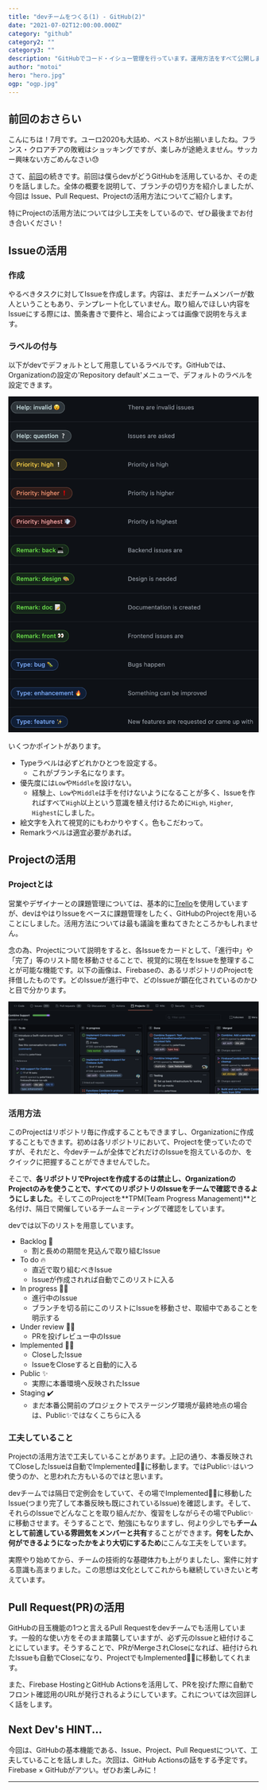 ```yaml
---
title: "devチームをつくる(1) - GitHub(2)"
date: "2021-07-02T12:00:00.000Z"
category: "github"
category2: ""
category3: ""
description: "GitHubでコード・イシュー管理を行っています。運用方法をすべて公開します。"
author: "motoi"
hero: "hero.jpg"
ogp: "ogp.jpg"
---
```


## 前回のおさらい
こんにちは！7月です。ユーロ2020も大詰め、ベスト8が出揃いましたね。フランス・クロアチアの敗戦はショッキングですが、楽しみが途絶えません。サッカー興味ない方ごめんなさい😓

さて、[前回](https://dev.plus-class.jp/team-mng-github/)の続きです。前回は僕らdevがどうGitHubを活用しているか、その走りを話しました。全体の概要を説明して、ブランチの切り方を紹介しましたが、今回は Issue、Pull Request、Projectの活用方法についてご紹介します。

特にProjectの活用方法については少し工夫をしているので、ぜひ最後までお付き合いください！

## Issueの活用
### 作成
やるべきタスクに対してIssueを作成します。内容は、まだチームメンバーが数人ということもあり、テンプレート化していません。取り組んでほしい内容をIssueにする際には、箇条書きで要件と、場合によっては画像で説明を与えます。

### ラベルの付与
以下がdevでデフォルトとして用意しているラベルです。GitHubでは、Organizationの設定の'Repository default'メニューで、デフォルトのラベルを設定できます。

![image](default_labels.png)

いくつかポイントがあります。

- Typeラベルは必ずどれかひとつを設定する。
  - これがブランチ名になります。
- 優先度には`Low`や`Middle`を設けない。
  - 経験上、`Low`や`Middle`は手を付けないようになることが多く、Issueを作ればすべて`High`以上という意識を植え付けるために`High`, `Higher`, `Highest`にしました。
- 絵文字を入れて視覚的にもわかりやすく。色もこだわって。
- Remarkラベルは適宜必要があれば。

## Projectの活用
### Projectとは
営業やデザイナーとの課題管理については、基本的に[Trello](https://trello.com/ja)を使用していますが、devはやはりIssueをベースに課題管理をしたく、GitHubのProjectを用いることにしました。活用方法については最も議論を重ねてきたところかもしれません。

念の為、Projectについて説明をすると、各Issueをカードとして、「進行中」や「完了」等のリスト間を移動させることで、視覚的に現在をIssueを整理することが可能な機能です。以下の画像は、Firebaseの、あるリポジトリのProjectを拝借したものです。どのIssueが進行中で、どのIssueが顕在化されているのかひと目で分かります。

![image](firebase_github_project.png)

### 活用方法

このProjectはリポジトリ毎に作成することもできますし、Organizationに作成することもできます。初めは各リポジトリにおいて、Projectを使っていたのですが、それだと、今devチームが全体でどれだけのIssueを抱えているのか、をクイックに把握することができませんでした。

そこで、**各リポジトリでProjectを作成するのは禁止し、OrganizationのProjectのみを使うことで、すべてのリポジトリのIssueをチームで確認できるようにしました**。そしてこのProjectを**TPM(Team Progress Management)**と名付け、隔日で開催しているチームミーティングで確認をしています。

devでは以下のリストを用意しています。
- Backlog 👀
  - 割と長めの期間を見込んで取り組むIssue
- To do 🔥
  - 直近で取り組むべきIssue
  - Issueが作成されれば自動でこのリストに入る
- In progress 🧑‍💻
  - 進行中のIssue
  - ブランチを切る前にこのリストにIssueを移動させ、取組中であることを明示する
- Under review 👨‍🏫
  - PRを投げレビュー中のIssue
- Implemented 🙆‍♂️
  - CloseしたIssue
  - IssueをCloseすると自動的に入る
- Public ✨
  - 実際に本番環境へ反映されたIssue
- Staging ✔️
  - まだ本番公開前のプロジェクトでステージング環境が最終地点の場合は、Public✨ではなくこちらに入る

### 工夫していること
Projectの活用方法で工夫していることがあります。上記の通り、本番反映されてCloseしたIssueは自動でImplemented🙆‍♂️に移動します。ではPublic✨はいつ使うのか、と思われた方もいるのではと思います。

devチームでは隔日で定例会をしていて、その場でImplemented🙆‍♂️に移動したIssue(つまり完了して本番反映も既にされているIssue)を確認します。そして、それらのIssueでどんなことを取り組んだか、復習をしながらその場でPublic✨に移動させます。そうすることで、勉強にもなりますし、何より少しでも**チームとして前進している雰囲気をメンバーと共有**することができます。**何をしたか、何ができるようになったかをより大切にするため**にこんな工夫をしています。

実際やり始めてから、チームの技術的な基礎体力も上がりましたし、案件に対する意識も高まりました。この思想は文化としてこれからも継続していきたいと考えています。

## Pull Request(PR)の活用
GitHubの目玉機能の1つと言えるPull Requestをdevチームでも活用しています。一般的な使い方をそのまま踏襲していますが、必ず元のIssueと紐付けることにしています。そうすることで、PRがMergeされCloseになれば、紐付けられたIssueも自動でCloseになり、ProjectでもImplemented🙆‍♂️に移動してくれます。

また、Firebase HostingとGitHub Actionsを活用して、PRを投げた際に自動でフロント確認用のURLが発行されるようにしています。これについては次回詳しく話をします。

## Next Dev's HINT...
今回は、GitHubの基本機能である、Issue、Project、Pull Requestについて、工夫していることを話しました。次回は、GitHub Actionsの話をする予定です。Firebase × GitHubがアツい。ぜひお楽しみに！

---
